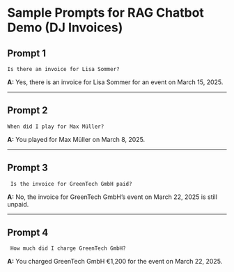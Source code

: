 # Sample Prompts for RAG Chatbot Demo (DJ Invoices)

## Prompt 1
``` 
Is there an invoice for Lisa Sommer?  
```
**A:** Yes, there is an invoice for Lisa Sommer for an event on March 15, 2025.

---

## Prompt 2
```
When did I play for Max Müller?  
```
**A:** You played for Max Müller on March 8, 2025.

---

## Prompt 3
```
 Is the invoice for GreenTech GmbH paid?  
```
**A:** No, the invoice for GreenTech GmbH’s event on March 22, 2025 is still unpaid.

---

## Prompt 4
```
 How much did I charge GreenTech GmbH?  
```
**A:** You charged GreenTech GmbH €1,200 for the event on March 22, 2025.
